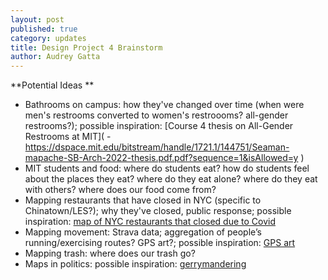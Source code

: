 ```yaml
---
layout: post
published: true
category: updates
title: Design Project 4 Brainstorm
author: Audrey Gatta
---
```

**Potential Ideas **

- Bathrooms on campus: how they've changed over time (when were men's restrooms converted to women's restroooms? all-gender restrooms?); possible inspiration: [Course 4 thesis on All-Gender Restrooms at MIT](    - https://dspace.mit.edu/bitstream/handle/1721.1/144751/Seaman-mapache-SB-Arch-2022-thesis.pdf.pdf?sequence=1&isAllowed=y )
- MIT students and food: where do students eat? how do students feel about the places they eat? where do they eat alone? where do they eat with others? where does our food come from?
- Mapping restaurants that have closed in NYC (specific to Chinatown/LES?); why they've closed, public response; possible inspiration: [map of NYC restaurants that closed due to Covid](https://josephborrello.com/projects-data-blog/2021/3/21/mapping-nycs-restaurants-closed-due-to-covid)
- Mapping movement: Strava data; aggregation of people’s running/exercising routes? GPS art?; possible inspiration: [GPS art](https://www.nytimes.com/2022/09/24/technology/gps-art-strava-running.html?searchResultPosition=2 )
- Mapping trash: where does our trash go? 
- Maps in politics: possible inspiration: [gerrymandering](https://www.washingtonpost.com/news/wonk/wp/2014/05/15/americas-most-gerrymandered-congressional-districts/ ) 
